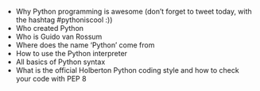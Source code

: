 * Why Python programming is awesome (don’t forget to tweet today, with the hashtag #pythoniscool :))
* Who created Python
* Who is Guido van Rossum
* Where does the name ‘Python’ come from
* How to use the Python interpreter
* All basics of Python syntax
* What is the official Holberton Python coding style and how to check your code with PEP 8
